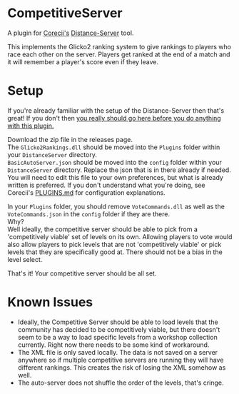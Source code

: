 # CompetitiveServer
 A plugin for <a href=https://github.com/Corecii>Corecii's</a> <a href=https://github.com/Corecii/Distance-Server>Distance-Server</a> tool.
 
 This implements the Glicko2 ranking system to give rankings to players who race each other on the server. Players get ranked at the end of a match and it will remember a player's score even if they leave.

# Setup
If you're already familiar with the setup of the Distance-Server then that's great! If you don't then <a href=https://github.com/Corecii/Distance-Server>you really should go here before you do anything with this plugin.</a> 

Download the zip file in the releases page. <br />
The `Glicko2Rankings.dll` should be moved into the `Plugins` folder within your `DistanceServer` directory. <br />
`BasicAutoServer.json` should be moved into the `config` folder within your `DistanceServer` directory. Replace the json that is in there already if needed. You will need to edit this file to your own preferences, but what is already written is preferred. If you don't understand what you're doing, see Corecii's <a href=https://github.com/Corecii/Distance-Server/blob/master/PLUGINS.md>PLUGINS.md</a> for configuration explanations.

In your `Plugins` folder, you should remove `VoteCommands.dll` as well as the `VoteCommands.json` in the `config` folder if they are there. <br />
Why? <br />
Well ideally, the competitive server should be able to pick from a 'competitively viable' set of levels on its own. Allowing players to vote would also allow players to pick levels that are not 'competitively viable' or pick levels that they are specifically good at. There should not be a bias in the level select. <br />

That's it! Your competitive server should be all set.

# Known Issues
* Ideally, the Competitive Server should be able to load levels that the community has decided to be competitively viable, but there doesn't seem to be a way to load specific levels from a workshop collection currently. Right now there needs to be some kind of workaround.
* The XML file is only saved locally. The data is not saved on a server anywhere so if multiple competitive servers are running they will have different rankings. This creates the risk of losing the XML somehow as well.
*  The auto-server does not shuffle the order of the levels, that's cringe.
